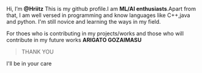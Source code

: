 Hi, I’m **@Hriitz**
This is my github profile.I am **ML/AI enthusiasts**.Apart from that, I am well versed in programming and know languages like C++,java and python.
I'm still novice and learning the ways in my field.




For thoes who is contributing in my projects/works and those who will contribute in my future works
**ARIGATO GOZAIMASU**
>THANK YOU



I'll be in your care
